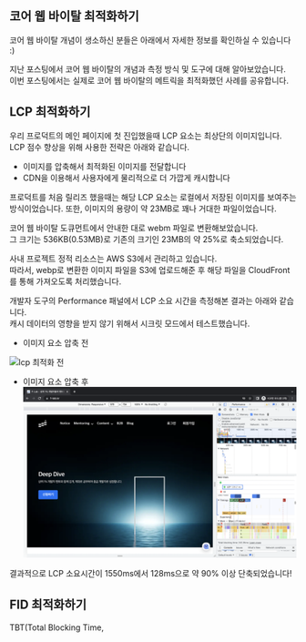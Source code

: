## 코어 웹 바이탈 최적화하기
코어 웹 바이탈 개념이 생소하신 분들은 아래에서 자세한 정보를 확인하실 수 있습니다 :)  

지난 포스팅에서 코어 웹 바이탈의 개념과 측정 방식 및 도구에 대해 알아보았습니다.  
이번 포스팅에서는 실제로 코어 웹 바이탈의 메트릭을 최적화했던 사례를 공유합니다.  

## LCP 최적화하기
우리 프로덕트의 메인 페이지에 첫 진입했을때 LCP 요소는 최상단의 이미지입니다.  
LCP 점수 향상을 위해 사용한 전략은 아래와 같습니다.

- 이미지를 압축해서 최적화된 이미지를 전달합니다
- CDN을 이용해서 사용자에게 물리적으로 더 가깝게 캐시합니다


프로덕트를 처음 릴리즈 했을때는 해당 LCP 요소는 로컬에서 저장된 이미지를 보여주는 방식이었습니다. 
또한, 이미지의 용량이 약 23MB로 꽤나 거대한 파일이었습니다.  

코어 웹 바이탈 도큐먼트에서 안내한 대로 webm 파일로 변환해보았습니다.  
그 크기는 536KB(0.53MB)로 기존의 크기인 23MB의 약 25%로 축소되었습니다.  

사내 프로젝트 정적 리소스는 AWS S3에서 관리하고 있습니다.  
따라서, webp로 변환한 이미지 파일을 S3에 업로드해준 후 해당 파일을 CloudFront를 통해 가져오도록 처리했습니다.

개발자 도구의 Performance 패널에서 LCP 소요 시간을 측정해본 결과는 아래와 같습니다.  
캐시 데이터의 영향을 받지 않기 위해서 시크릿 모드에서 테스트했습니다.  

- 이미지 요소 압축 전

![lcp 최적화 전](/assets/images/core-web-vitals/lcp-bad.png)  

- 이미지 요소 압축 후
![lcp 최적화 후](/assets/images/core-web-vitals/lcp-improved.png)


결과적으로 LCP 소요시간이 1550ms에서 128ms으로 약 90% 이상 단축되었습니다!  

## FID 최적화하기
TBT(Total Blocking Time, 
